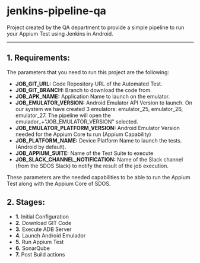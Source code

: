 # jenkins-pipeline-qa
Project created by the QA department to provide a simple pipeline to run your Appium Test using Jenkins in Android. 
_______________________________________

## 1. Requirements:

The parameters that you need to run this project are the following:

- __JOB_GIT_URL:__ Code Repository URL of the Automated Test.
- __JOB_GIT_BRANCH:__ Branch to download the code from.
- __JOB_APK_NAME:__ Application Name to launch on the emulator. 
- __JOB_EMULATOR_VERSION:__ Android Emulator API Version to launch. On our system we have created 3 emulators: emulator_25, emulator_26, emulator_27. The pipeline will open the emulador_+"JOB_EMULATOR_VERSION" selected.
- __JOB_EMULATOR_PLATFORM_VERSION:__ Android Emulator Version needed for the Appium Core tu run (Appium Capability)
- __JOB_PLATFORM_NAME:__ Device Platform Name to launch the tests.(Android by default).
- __JOB_APPIUM_SUITE:__ Name of the Test Suite to execute
- __JOB_SLACK_CHANNEL_NOTIFICATION:__ Name of the Slack channel (from the SDOS Slack) to notify the result of the job execution.

These parameters are the needed capabilities to be able to run the Appium Test along with the Appium Core of SDOS.

## 2. Stages:

- __1.__ Initial Configuration
- __2.__ Download GIT Code
- __3.__ Execute ADB Server
- __4.__ Launch Android Emulador
- __5.__ Run Appium Test
- __6.__ SonarQube
- __7.__ Post Build actions